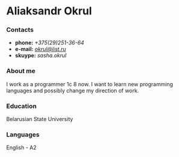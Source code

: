 # Aliaksandr Okrul
### Contacts
* **phone:** *+375(29)251-36-64*
* **e-mail:** *okrul@list.ru*
* **skuype:** *sasha.okrul*
### About me

I work as a programmer 1c 8 now. I want to learn new programming languages and possibly change my direction of work.

### Education

Belarusian State University

### Languages

English - A2